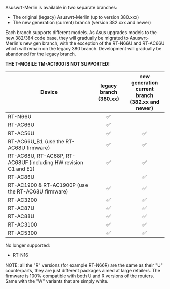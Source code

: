 Asuswrt-Merlin is available in two separate branches:

- The original (legacy) Asuswrt-Merlin (up to version 380.xxx)
- The new generation (current) branch (version 382.xxx and newer)

Each branch supports different models.  As Asus upgrades models to the new 382/384 code base, they will gradually be migrated to Asuswrt-Merlin's new gen branch, with the exception of the RT-N66U and RT-AC66U which will remain on the legacy 380 branch.  Development will gradually be abandoned for the legacy branch.

**THE T-MOBILE TM-AC1900 IS NOT SUPPORTED!**




| Device  | legacy branch<br>(380.xx) | new generation<br>current branch<br>(382.xx and newer) |
| ------------- | :---: | :---: |
| RT-N66U  | :white_check_mark: |  |
| RT-AC66U | :white_check_mark: |  |
| RT-AC56U | :white_check_mark: | :white_check_mark: |
| RT-AC66U_B1 (use the RT-AC68U firmware) | :white_check_mark: | :white_check_mark: |
| RT-AC68U, RT-AC68P, RT-AC68UF (including HW revision C1 and E1) | :white_check_mark: | :white_check_mark: |
| RT-AC86U |   | :white_check_mark: |
| RT-AC1900 & RT-AC1900P (use the RT-AC68U firmware) |  :white_check_mark:  | :white_check_mark: |
| RT-AC3200 |  :white_check_mark:  | :white_check_mark: |
| RT-AC87U |  :white_check_mark:  | :white_check_mark: |
| RT-AC88U |  :white_check_mark:  | :white_check_mark: |
| RT-AC3100 |  :white_check_mark:  | :white_check_mark: |
| RT-AC5300 |  :white_check_mark:  | :white_check_mark: |



No longer supported:
 * RT-N16


NOTE: all the "R" versions (for example RT-N66R) are the same as their "U" counterparts, they are just different packages aimed at large retailers.  The firmware is 100% compatible with both U and R versions of the routers.  Same with the "W" variants that are simply white.
